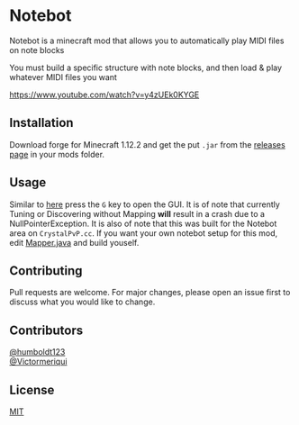 # Notebot

Notebot is a minecraft mod that allows you to automatically play MIDI files on note blocks

You must build a specific structure with note blocks, and then load & play whatever MIDI files you want

https://www.youtube.com/watch?v=y4zUEk0KYGE

## Installation

Download forge for Minecraft 1.12.2 and get the put `.jar` from the [releases page](https://github.com/Victormeriqui/Notebot/releases) in your mods folder.

## Usage

Similar to [here](https://www.curseforge.com/minecraft/mc-mods/notebot) press the `G` key to open the GUI. It is of note that currently Tuning or Discovering without Mapping **will** result in a crash due to a NullPointerException. It is also of note that this was built for the Notebot area on `CrystalPvP.cc`. If you want your own notebot setup for this mod, edit [Mapper.java](https://github.com/Victormeriqui/NoteBot/blob/master/src/main/java/com/notebot/mod/Mapper.java) and build youself.

## Contributing
Pull requests are welcome. For major changes, please open an issue first to discuss what you would like to change.

## Contributors
[@humboldt123](https://github.com/humboldt123)  
[@Victormeriqui](https://github.com/Victormeriqui)  

## License
[MIT](https://choosealicense.com/licenses/mit/)
